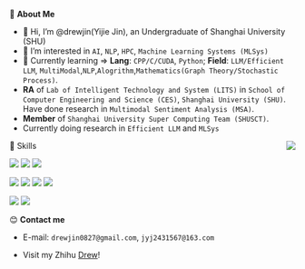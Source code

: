 💭 **About Me**

- 👋 Hi, I’m @drewjin(Yijie Jin), an Undergraduate of Shanghai University (SHU)
- 👀 I’m interested in `AI`, `NLP`, `HPC`, `Machine Learning Systems (MLSys)`
- 🌱 Currently learning => **Lang**: `CPP/C/CUDA`, `Python`; **Field**: `LLM/Efficient LLM`, `MultiModal`,`NLP`,`Alogrithm`,`Mathematics(Graph Theory/Stochastic Process)`.
- **RA** of `Lab of Intelligent Technology and System (LITS)` in `School of Computer Engineering and Science (CES)`, `Shanghai University (SHU)`. Have done research in `Multimodal Sentiment Analysis (MSA)`.
- **Member** of `Shanghai University Super Computing Team (SHUSCT)`.
- Currently doing research in `Efficient LLM` and `MLSys`

<a href="#">
    <img align="right" src="https://github-readme-stats.vercel.app/api?username=drewjin&count_private=true&theme=transparent&show_icons=true" />
</a>

🚀 Skills

![](https://img.shields.io/badge/-python-3e74a2?style=for-the-badge&logo=Python&logoColor=fff) 
![](https://img.shields.io/badge/-C++-0057b8?style=for-the-badge&logo=C%2B%2B&logoColor=fff) 
![](https://img.shields.io/badge/-Go-00add8?style=for-the-badge&logo=Go&logoColor=fff)

<!--- ![](https://img.shields.io/badge/AI_Stack-PyTorch%20%7C%20JAX%20%7C%20Triton%20%7C%20CUDA-ee4c2c?style=for-the-badge) --->

![](https://img.shields.io/badge/-PyTorch-ee4c2c?style=for-the-badge&logo=PyTorch&logoColor=fff)
![](https://img.shields.io/badge/-JAX-6610f2?style=for-the-badge&logo=JAX&logoColor=fff)
![](https://img.shields.io/badge/-Triton-000000?style=for-the-badge&logo=Triton&logoColor=fff)
![](https://img.shields.io/badge/-CUDA-28a745?style=for-the-badge&logo=CUDA&logoColor=fff)

![](https://img.shields.io/badge/-docker-2496ed?style=for-the-badge&logo=Docker&logoColor=fff)
![](https://img.shields.io/badge/-linux-000000?style=for-the-badge&logo=Linux&logoColor=fff)

😊 **Contact me**

- E-mail: `drewjin0827@gmail.com`, `jyj2431567@163.com`

- Visit my Zhihu [Drew](https://www.zhihu.com/people/drew-44-8)!

<!---
Jinyijiedrew/Jinyijiedrew is a ✨ special ✨ repository because its `README.md` (this file) appears on your GitHub profile.
You can click the Preview link to take a look at your changes.
--->
